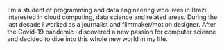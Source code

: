 I'm a student of programming and data engineering who lives in Brazil interested in cloud computing, data science and related areas.
During the last decade i worked as a journalist and filmmaker/motion designer. After the Covid-19 pandemic i discovered a new passion for computer science and decided to dive into this whole new world in my life.



<!---
gpeixotobr/gpeixotobr is a ✨ special ✨ repository because its `README.md` (this file) appears on your GitHub profile.
You can click the Preview link to take a look at your changes.
--->
